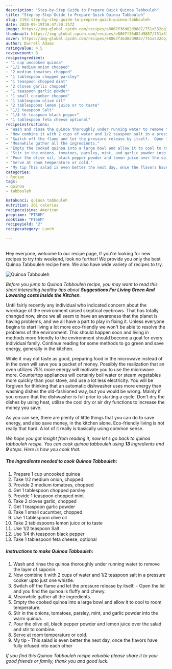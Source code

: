 ```yaml
---
description: "Step-by-Step Guide to Prepare Quick Quinoa Tabbouleh"
title: "Step-by-Step Guide to Prepare Quick Quinoa Tabbouleh"
slug: 2192-step-by-step-guide-to-prepare-quick-quinoa-tabbouleh
date: 2020-09-19T16:47:50.257Z
image: https://img-global.cpcdn.com/recipes/e8067f36d82d9887/751x532cq70/quinoa-tabbouleh-recipe-main-photo.jpg
thumbnail: https://img-global.cpcdn.com/recipes/e8067f36d82d9887/751x532cq70/quinoa-tabbouleh-recipe-main-photo.jpg
cover: https://img-global.cpcdn.com/recipes/e8067f36d82d9887/751x532cq70/quinoa-tabbouleh-recipe-main-photo.jpg
author: Darrell Adams
ratingvalue: 4.5
reviewcount: 8
recipeingredient:
- "1 cup uncooked quinoa"
- "1/2 medium onion chopped"
- "2 medium tomatoes chopped"
- "1 tablespoon chopped parsley"
- "1 teaspoon chopped mint"
- "2 cloves garlic chopped"
- "1 teaspoon garlic powder"
- "1 small cucumber chopped"
- "1 tablespoon olive oil"
- "2 tablespoons lemon juice or to taste"
- "1/2 teaspoon Salt"
- "1/4 th teaspoon black pepper"
- "1 tablespoon feta cheese optional"
recipeinstructions:
- "Wash and rinse the quinoa thoroughly under running water to remove the layer of saponin."
- "Now combine it with 2 cups of water and 1/2 teaspoon salt in a pressure cooker upto just one whistle."
- "Switch off the flame and let the pressure release by itself.  Open the lid and you find the quinoa is fluffy and chewy."
- "Meanwhile gather all the ingredients."
- "Empty the cooked quinoa into a large bowl and allow it to cool to room temperature."
- "Stir in the onions, tomatoes, parsley, mint, and garlic powder into the warm quinoa."
- "Pour the olive oil, black pepper powder and lemon juice over the salad and stir to combine."
- "Serve at room temperature or cold."
- "My tip This salad is even better the next day, once the flavors have fully infused into each other"
categories:
- Recipe
tags:
- quinoa
- tabbouleh

katakunci: quinoa tabbouleh 
nutrition: 261 calories
recipecuisine: American
preptime: "PT36M"
cooktime: "PT56M"
recipeyield: "2"
recipecategory: Lunch

---
```

<br>
Hey everyone, welcome to our recipe page, If you're looking for new recipes to try this weekend, look no further! We provide you only the best Quinoa Tabbouleh recipe here. We also have wide variety of recipes to try.
<br>


![Quinoa Tabbouleh](https://img-global.cpcdn.com/recipes/e8067f36d82d9887/751x532cq70/quinoa-tabbouleh-recipe-main-photo.jpg)

<i>Before you jump to Quinoa Tabbouleh recipe, you may want to read this short interesting healthy tips about 
<strong>Suggestions For Living Green And Lowering costs Inside the Kitchen</strong>.</i>
</br>

Until fairly recently any individual who indicated concern about the wreckage of the environment raised skeptical eyebrows. That has totally changed now, since we all seem to have an awareness that the planet is having problems, and we all have a part to play in fixing it. Unless everyone begins to start living a lot more eco-friendly we won't be able to resolve the problems of the environment. This should happen soon and living in methods more friendly to the environment should become a goal for every individual family. Continue reading for some methods to go green and save energy, generally in the kitchen.

While it may not taste as good, preparing food in the microwave instead of in the oven will save you a packet of money. Possibly the realization that an oven utilizes 75% more energy will motivate you to use the microwave more. Countertop appliances will certainly boil water or steam vegetables more quickly than your stove, and use a lot less electricity. You will be forgiven for thinking that an automatic dishwasher uses more energy than washing dishes the old-fashioned way, but you would be wrong. Mainly if you ensure that the dishwasher is full prior to starting a cycle. Don't dry the dishes by using heat, utilize the cool dry or air dry functions to increase the money you save.

As you can see, there are plenty of little things that you can do to save energy, and also save money, in the kitchen alone. Eco-friendly living is not really that hard. A lot of it really is basically using common sense.


<i>We hope you got insight from reading it, now let's go back to quinoa tabbouleh recipe. You can cook quinoa tabbouleh using <strong>13</strong> ingredients and <strong>9</strong> steps. Here is how you cook that.
</i>

##### The ingredients needed to cook Quinoa Tabbouleh:

1. Prepare 1 cup uncooked quinoa
1. Take 1/2 medium onion, chopped
1. Provide 2 medium tomatoes, chopped
1. Get 1 tablespoon chopped parsley
1. Provide 1 teaspoon chopped mint
1. Take 2 cloves garlic, chopped
1. Get 1 teaspoon garlic powder
1. Take 1 small cucumber, chopped
1. Use 1 tablespoon olive oil
1. Take 2 tablespoons lemon juice or to taste
1. Use 1/2 teaspoon Salt
1. Use 1/4 th teaspoon black pepper
1. Take 1 tablespoon feta cheese, optional


##### Instructions to make Quinoa Tabbouleh:

1. Wash and rinse the quinoa thoroughly under running water to remove the layer of saponin.
1. Now combine it with 2 cups of water and 1/2 teaspoon salt in a pressure cooker upto just one whistle.
1. Switch off the flame and let the pressure release by itself.  - Open the lid and you find the quinoa is fluffy and chewy.
1. Meanwhile gather all the ingredients.
1. Empty the cooked quinoa into a large bowl and allow it to cool to room temperature.
1. Stir in the onions, tomatoes, parsley, mint, and garlic powder into the warm quinoa.
1. Pour the olive oil, black pepper powder and lemon juice over the salad and stir to combine.
1. Serve at room temperature or cold.
1. My tip - This salad is even better the next day, once the flavors have fully infused into each other


<i>If you find this Quinoa Tabbouleh recipe valuable please share it to your good friends or family, thank you and good luck.</i>
